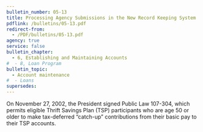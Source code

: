 ```yaml
---
bulletin_number: 05-13
title: Processing Agency Submissions in the New Record Keeping System
pdflink: /bulletins/05-13.pdf
redirect-from:
  - /PDF/bulletins/05-13.pdf
agency: true
service: false
bulletin_chapter:
  - 6, Establishing and Maintaining Accounts
#  - 8, Loan Program
bulletin_topic:
  - Account maintenance
#  - Loans
supersedes:
---
```


On November 27, 2002, the President signed Public Law 107-304, which permits eligible Thrift Savings Plan (TSP) participants who are age 50 or older to make tax-deferred &#8220;catch-up&#8221; contributions from their basic pay to their TSP accounts.
